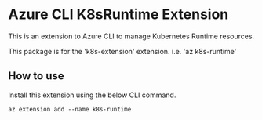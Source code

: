 # Azure CLI K8sRuntime Extension #

This is an extension to Azure CLI to manage Kubernetes Runtime resources.

This package is for the 'k8s-extension' extension.
i.e. 'az k8s-runtime'

## How to use ##

Install this extension using the below CLI command.

```
az extension add --name k8s-runtime
```
